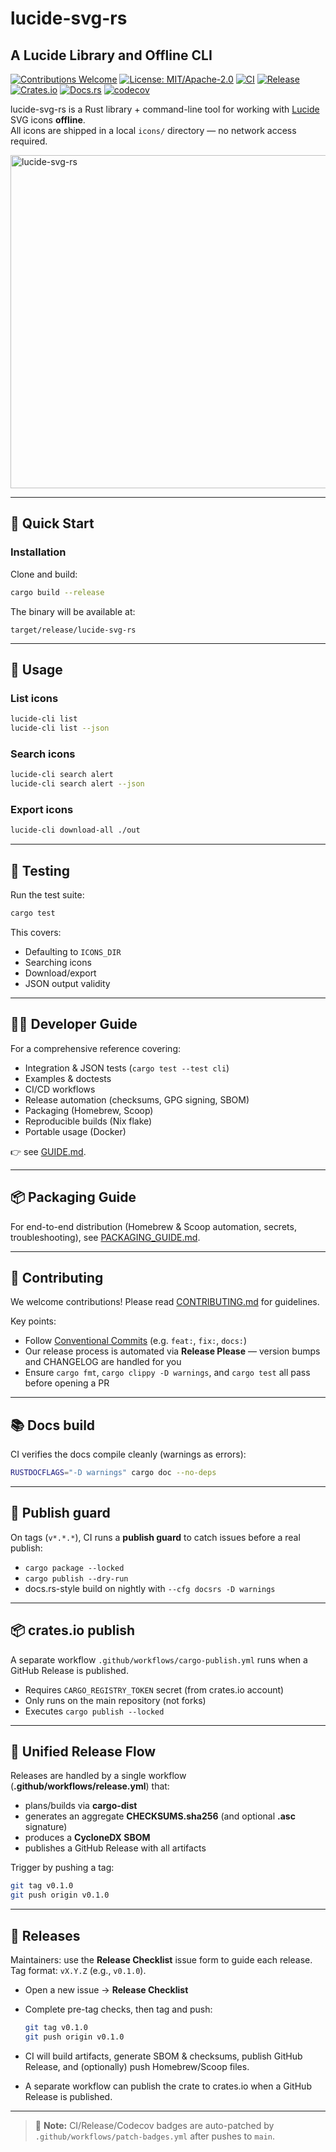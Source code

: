 # lucide-svg-rs

## A Lucide Library and Offline CLI

[![Contributions Welcome](https://img.shields.io/badge/contributions-welcome-brightgreen.svg?style=flat)](CONTRIBUTING.md)
[![License: MIT/Apache-2.0](https://img.shields.io/badge/license-MIT%2FApache--2.0-blue.svg)](LICENSE)
[![CI](https://github.com/soulcorrea/lucide-svg-rs/actions/workflows/ci.yml/badge.svg)](https://github.com/soulcorrea/lucide-svg-rs/actions/workflows/ci.yml)
[![Release](https://github.com/soulcorrea/lucide-svg-rs/actions/workflows/release.yml/badge.svg)](https://github.com/soulcorrea/lucide-svg-rs/actions/workflows/release.yml)
[![Crates.io](https://img.shields.io/crates/v/lucide-svg-rs.svg)](https://crates.io/crates/lucide-svg-rs)
[![Docs.rs](https://docs.rs/lucide-svg-rs/badge.svg)](https://docs.rs/lucide-svg-rs)
[![codecov](https://codecov.io/gh/soulcorrea/lucide-svg-rs/branch/main/graph/badge.svg?token=YOURTOKEN)](https://codecov.io/gh/soulcorrea/lucide-svg-rs)

lucide-svg-rs is a Rust library + command-line tool for working with
[Lucide](https://lucide.dev) SVG icons **offline**.  
All icons are shipped in a local `icons/` directory — no network access required.

<img width="800" height="533" alt="lucide-svg-rs" src="https://github.com/user-attachments/assets/f9b3e74a-d5d7-46b7-a8fc-cd03f8949035" />

---

## 🚀 Quick Start

### Installation

Clone and build:

```bash
cargo build --release
```

The binary will be available at:

```
target/release/lucide-svg-rs
```

---

## 📖 Usage

### List icons

```bash
lucide-cli list
lucide-cli list --json
```

### Search icons

```bash
lucide-cli search alert
lucide-cli search alert --json
```

### Export icons

```bash
lucide-cli download-all ./out
```

---

## 🧪 Testing

Run the test suite:

```bash
cargo test
```

This covers:

- Defaulting to `ICONS_DIR`
- Searching icons
- Download/export
- JSON output validity

---

## 🧑‍💻 Developer Guide

For a comprehensive reference covering:

- Integration & JSON tests (`cargo test --test cli`)
- Examples & doctests
- CI/CD workflows
- Release automation (checksums, GPG signing, SBOM)
- Packaging (Homebrew, Scoop)
- Reproducible builds (Nix flake)
- Portable usage (Docker)

👉 see [GUIDE.md](GUIDE.md).

---

## 📦 Packaging Guide

For end-to-end distribution (Homebrew & Scoop automation, secrets, troubleshooting), see [PACKAGING_GUIDE.md](PACKAGING_GUIDE.md).

---

## 🤝 Contributing

We welcome contributions! Please read [CONTRIBUTING.md](CONTRIBUTING.md) for guidelines.

Key points:

- Follow [Conventional Commits](https://www.conventionalcommits.org/) (e.g. `feat:`, `fix:`, `docs:`)
- Our release process is automated via **Release Please** — version bumps and CHANGELOG are handled for you
- Ensure `cargo fmt`, `cargo clippy -D warnings`, and `cargo test` all pass before opening a PR

---

## 📚 Docs build

CI verifies the docs compile cleanly (warnings as errors):

```bash
RUSTDOCFLAGS="-D warnings" cargo doc --no-deps
```

---

## 🚦 Publish guard

On tags (`v*.*.*`), CI runs a **publish guard** to catch issues before a real publish:

- `cargo package --locked`
- `cargo publish --dry-run`
- docs.rs-style build on nightly with `--cfg docsrs -D warnings`

---

## 📦 crates.io publish

A separate workflow `.github/workflows/cargo-publish.yml` runs when a GitHub Release is published.

- Requires `CARGO_REGISTRY_TOKEN` secret (from crates.io account)
- Only runs on the main repository (not forks)
- Executes `cargo publish --locked`

---

## 🔗 Unified Release Flow

Releases are handled by a single workflow (**.github/workflows/release.yml**) that:

- plans/builds via **cargo-dist**
- generates an aggregate **CHECKSUMS.sha256** (and optional **.asc** signature)
- produces a **CycloneDX SBOM**
- publishes a GitHub Release with all artifacts

Trigger by pushing a tag:

```bash
git tag v0.1.0
git push origin v0.1.0
```

---

## 🚀 Releases

Maintainers: use the **Release Checklist** issue form to guide each release.  
Tag format: `vX.Y.Z` (e.g., `v0.1.0`).

- Open a new issue → **Release Checklist**
- Complete pre-tag checks, then tag and push:

  ```bash
  git tag v0.1.0
  git push origin v0.1.0
  ```

- CI will build artifacts, generate SBOM & checksums, publish GitHub Release, and (optionally) push Homebrew/Scoop files.
- A separate workflow can publish the crate to crates.io when a GitHub Release is published.

---

> 🔧 **Note:** CI/Release/Codecov badges are auto-patched by `.github/workflows/patch-badges.yml` after pushes to `main`.
